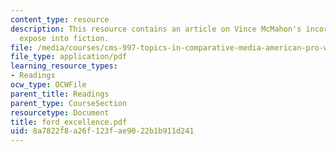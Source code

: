 ```yaml
---
content_type: resource
description: This resource contains an article on Vince McMahon's incorporation of
  expose into fiction.
file: /media/courses/cms-997-topics-in-comparative-media-american-pro-wrestling-spring-2007/8a7822f8a26f123fae9022b1b911d241_ford_excellence.pdf
file_type: application/pdf
learning_resource_types:
- Readings
ocw_type: OCWFile
parent_title: Readings
parent_type: CourseSection
resourcetype: Document
title: ford_excellence.pdf
uid: 8a7822f8-a26f-123f-ae90-22b1b911d241
---
```

